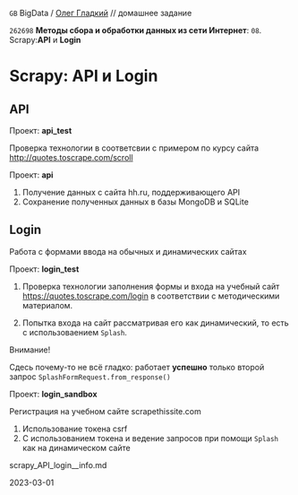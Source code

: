﻿`GB` BigData / [Олег Гладкий](https://gb.ru/users/3837199) // домашнее задание

`262698` __Методы сбора и обработки данных из сети Интернет__:  `08`. Scrapy:__API__ и __Login__

# Scrapy: API и Login

## API

Проект: __api\_test__

Проверка технологии в соответсвии с примером по курсу сайта http://quotes.toscrape.com/scroll

<!--  -->

Проект: __api__

1. Получение данных с сайта hh.ru, поддерживающего API
2. Сохранение полученных данных в базы MongoDB и SQLite

## Login
Работа с формами ввода на обычных и динамических сайтах

Проект: __login\_test__



1. Проверка технологии заполнения формы и входа на учебный сайт https://quotes.toscrape.com/login в соответствии с методическими материалом.

2. Попытка входа на сайт рассматривая его как динамический, то есть с использоваением `Splash`. 

Внимание! 

Сдесь почему-то не всё гладко: работает __успешно__ только второй запрос `SplashFormRequest.from_response()`

<!--  -->

Проект: __login\_sandbox__

Регистрация на учебном сайте scrapethissite.com
1. Использование токена csrf
2. С использованием токена и ведение запросов при помощи `Splash` как на динамическом сайте

<!--  -->

scrapy_API_login__info.md

2023-03-01